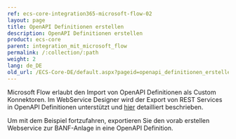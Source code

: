 ```yaml
---
ref: ecs-core-integration365-microsoft-flow-02
layout: page
title: OpenAPI Definitionen erstellen
description: OpenAPI Definitionen erstellen
product: ecs-core
parent: integration_mit_microsoft_flow
permalink: /:collection/:path
weight: 2
lang: de_DE
old_url: /ECS-Core-DE/default.aspx?pageid=openapi_definitionen_erstellen1
---
```


Microsoft Flow erlaubt den Import von OpenAPI Definitionen als Custom Konnektoren. Im WebService Designer wird der Export von REST Services in OpenAPI Definitionen unterstützt und [hier](../../webservices/openapi_definitionen_erstellen) detailliert beschrieben.  

Um mit dem Beispiel fortzufahren, exportieren Sie den vorab erstellen Webservice zur BANF-Anlage in eine OpenAPI Definition. 

